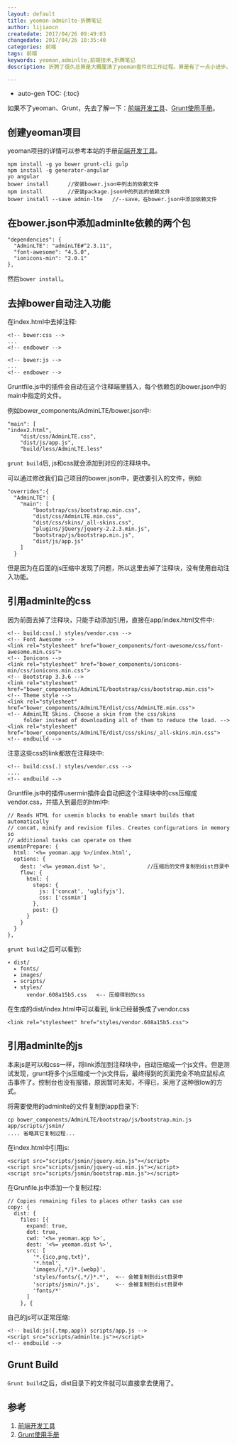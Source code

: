 ```yaml
---
layout: default
title: yeoman-adminlte-折腾笔记
author: lijiaocn
createdate: 2017/04/26 09:49:03
changedate: 2017/04/26 10:35:40
categories: 前端
tags: 前端
keywords: yeoman,adminlte,前端技术,折腾笔记
description: 折腾了很久总算是大概厘清了yeoman套件的工作过程。算是有了一点小进步。

---
```


* auto-gen TOC:
{:toc}

如果不了yeoman、Grunt，先去了解一下：[前端开发工具][1]、[Grunt使用手册][2]。

## 创建yeoman项目

yeoman项目的详情可以参考本站的手册[前端开发工具][1]。

	npm install -g yo bower grunt-cli gulp
	npm install -g generator-angular
	yo angular 
	bower install      //安装bower.json中列出的依赖文件
	npm install        //安装package.json中的列出的依赖文件
	bower install --save admin-lte   //--save，在bower.json中添加依赖文件

## 在bower.json中添加adminlte依赖的两个包

	"dependencies": {
	  "AdminLTE": "adminLTE#^2.3.11",
	  "font-awesome": "4.5.0",    
	  "ionicons-min": "2.0.1"
	},

然后`bower install`。

## 去掉bower自动注入功能

在index.html中去掉注释:

	<!-- bower:css -->
	...
	<!-- endbower -->

	<!-- bower:js -->
	...
	<!-- endbower -->

Gruntfile.js中的插件会自动在这个注释端里插入，每个依赖包的bower.json中的main中指定的文件。

例如bower_components/AdminLTE/bower.json中:

	"main": [
	"index2.html",
	    "dist/css/AdminLTE.css",
	    "dist/js/app.js",
	    "build/less/AdminLTE.less"

`grunt build`后, js和css就会添加到对应的注释块中。

可以通过修改我们自己项目的bower.json中，更改要引入的文件，例如:

	"overrides":{
	  "AdminLTE": {
	    "main": [
	        "bootstrap/css/bootstrap.min.css",
	        "dist/css/AdminLTE.min.css",
	        "dist/css/skins/_all-skins.css",
	        "plugins/jQuery/jquery-2.2.3.min.js",
	        "bootstrap/js/bootstrap.min.js",
	        "dist/js/app.js"
	    ]
	  }

但是因为在后面的js压缩中发现了问题，所以这里去掉了注释块，没有使用自动注入功能。

## 引用adminlte的css

因为前面去掉了注释块，只能手动添加引用，直接在app/index.html文件中:

	<!-- build:css(.) styles/vendor.css -->
	<!-- Font Awesome -->
	<link rel="stylesheet" href="bower_components/font-awesome/css/font-awesome.min.css">
	<!-- Ionicons -->
	<link rel="stylesheet" href="bower_components/ionicons-min/css/ionicons.min.css">
	<!-- Bootstrap 3.3.6 -->
	<link rel="stylesheet" href="bower_components/AdminLTE/bootstrap/css/bootstrap.min.css">
	<!-- Theme style -->
	<link rel="stylesheet" href="bower_components/AdminLTE/dist/css/AdminLTE.min.css">
	<!-- AdminLTE Skins. Choose a skin from the css/skins
	     folder instead of downloading all of them to reduce the load. -->
	<link rel="stylesheet" href="bower_components/AdminLTE/dist/css/skins/_all-skins.min.css">
	<!-- endbuild -->

注意这些css的link都放在注释块中:

	<!-- build:css(.) styles/vendor.css -->
	....
	<!-- endbuild -->

Gruntfile.js中的插件usermin插件会自动把这个注释块中的css压缩成vendor.css，并插入到最后的html中:

	// Reads HTML for usemin blocks to enable smart builds that automatically
	// concat, minify and revision files. Creates configurations in memory so
	// additional tasks can operate on them
	useminPrepare: {
	  html: '<%= yeoman.app %>/index.html',
	  options: {
	    dest: '<%= yeoman.dist %>',             //压缩后的文件复制到dist目录中
	    flow: {
	      html: {
	        steps: {
	          js: ['concat', 'uglifyjs'],
	          css: ['cssmin']
	        },
	        post: {}
	      }
	    }
	  }
	},

`grunt build`之后可以看到:

	▾ dist/
	  ▸ fonts/
	  ▸ images/
	  ▸ scripts/
	  ▾ styles/
	      vendor.608a15b5.css   <-- 压缩得到的css

在生成的dist/index.html中可以看到, link已经替换成了vendor.css

	<link rel="stylesheet" href="styles/vendor.608a15b5.css"> 

## 引用adminlte的js

本来js是可以和css一样，将link添加到注释块中，自动压缩成一个js文件。但是测试发现，grunt将多个js压缩成一个js文件后，最终得到的页面完全不响应鼠标点击事件了。控制台也没有报错，原因暂时未知，不得已，采用了这种很low的方式。

将需要使用的adminlte的文件复制到app目录下:

	cp bower_components/AdminLTE/bootstrap/js/bootstrap.min.js  app/scripts/jsmin/
	.... 省略其它复制过程...

在index.html中引用js:

	<script src="scripts/jsmin/jquery.min.js"></script>
	<script src="scripts/jsmin/jquery-ui.min.js"></script>
	<script src="scripts/jsmin/bootstrap.min.js"></script>

在Grunfile.js中添加一个复制过程:

	// Copies remaining files to places other tasks can use
	copy: {
	  dist: {
	    files: [{
	      expand: true,
	      dot: true,
	      cwd: '<%= yeoman.app %>',
	      dest: '<%= yeoman.dist %>',
	      src: [
	        '*.{ico,png,txt}',
	        '*.html',
	        'images/{,*/}*.{webp}',
	        'styles/fonts/{,*/}*.*',  <-- 会被复制到dist目录中
	        'scripts/jsmin/*.js',     <-- 会被复制到dist目录中
	        'fonts/*'
	      ]
	    }, {

自己的js可以正常压缩:

	<!-- build:js({.tmp,app}) scripts/app.js -->
	<script src="scripts/adminlte.js"></script>
	<!-- endbuild -->

## Grunt Build

`Grunt build`之后，dist目录下的文件就可以直接拿去使用了。

## 参考

1. [前端开发工具][1]
2. [Grunt使用手册][2]

[1]: 前端开发工具  "http://www.lijiaocn.com/1011/01/01/manual-Web-FrontEnd.html" 
[2]: Grunt使用手册  "http://www.lijiaocn.com/1011/01/02/manual-Web-FrontEnd-Grunt.html" 
